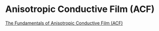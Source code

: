 # Anisotropic Conductive Film (ACF)
[The Fundamentals of Anisotropic Conductive Film (ACF)](https://techtimes.dexerials.jp/en/bonding/what-is-acf/)

